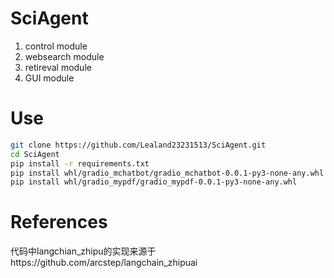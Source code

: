 # SciAgent
1. control module
2. websearch module
3. retireval module
4. GUI module
   

# Use
```bash
git clone https://github.com/Lealand23231513/SciAgent.git
cd SciAgent
pip install -r requirements.txt
pip install whl/gradio_mchatbot/gradio_mchatbot-0.0.1-py3-none-any.whl
pip install whl/gradio_mypdf/gradio_mypdf-0.0.1-py3-none-any.whl
```
# References
代码中langchian_zhipu的实现来源于https://github.com/arcstep/langchain_zhipuai

